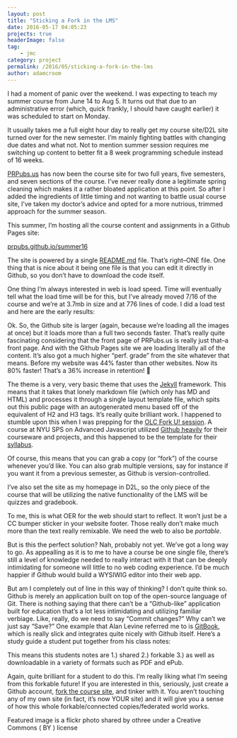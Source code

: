 ```yaml
---
layout: post
title: "Sticking a Fork in the LMS"
date: 2016-05-17 04:05:23
projects: true
headerImage: false
tag:
    - jmc
category: project
permalink: /2016/05/sticking-a-fork-in-the-lms
author: adamcroom
---
```


I had a moment of panic over the weekend. I was expecting to teach my summer course from June 14 to Aug 5. It turns out that due to an administrative error (which, quick frankly, I should have caught earlier) it was scheduled to start on Monday.
  
It usually takes me a full eight hour day to really get my course site/D2L site turned over for the new semester. I&#8217;m mainly fighting battles with changing due dates and what not. Not to mention summer session requires me switching up content to better fit a 8 week programming schedule instead of 16 weeks. 

[PRPubs.us][1] has now been the course site for two full years, five semesters, and seven sections of the course. I&#8217;ve never really done a legitimate spring cleaning which makes it a rather bloated application at this point. So after I added the ingredients of little timing and not wanting to battle usual course site, I&#8217;ve taken my doctor&#8217;s advice and opted for a more nutrious, trimmed approach for the summer season.

This summer, I&#8217;m hosting all the course content and assignments in a Github Pages site:

[prpubs.github.io/summer16][2]

The site is powered by a single [README.md][3] file. That&#8217;s right&#8211;ONE file. One thing that is nice about it being one file is that you can edit it directly in Github, so you don&#8217;t have to download the code itself.

One thing I&#8217;m always interested in web is load speed. Time will eventually tell what the load time will be for this, but I&#8217;ve already moved 7/16 of the course and we&#8217;re at 3.7mb in size and at 776 lines of code. I did a load test and here are the early results:





Ok. So, the Github site is larger (again, because we&#8217;re loading all the images at once) but it loads more than a full two seconds faster. That&#8217;s really quite fascinating considering that the front page of PRPubs.us is really just that&#8211;a front page. And with the Github Pages site we are loading literally all of the content. It&#8217;s also got a much higher &#8220;perf. grade&#8221; from the site whatever that means. Before my website was 44% faster than other websites. Now its 80% faster! That&#8217;s a 36% increase in retention! 🙂

The theme is a very, very basic theme that uses the [Jekyll][4] framework. This means that it takes that lonely markdown file (which only has MD and HTML) and processes it through a single layout template file, which spits out this public page with an autogenerated menu based off of the equivalent of H2 and H3 tags. It&#8217;s really quite brilliant work. I happened to stumble upon this when I was prepping for the [OLC Fork U! session][5]. A course at NYU SPS on Advanced Javascript utilized [Github heavily][6] for their courseware and projects, and this happened to be the template for their [syllabus][7].

Of course, this means that you can grab a copy (or &#8220;fork&#8221;) of the course whenever you&#8217;d like. You can also grab multiple versions, say for instance if you want it from a previous semester, as Github is version-controlled.

I&#8217;ve also set the site as my homepage in D2L, so the only piece of the course that will be utilizing the native functionality of the LMS will be quizzes and gradebook.

To me, this is what OER for the web should start to reflect. It won&#8217;t just be a CC bumper sticker in your website footer. Those really don&#8217;t make much more than the text really remixable. We need the web to also be _portable_.

But is this the perfect solution? Nah, probably not yet. We&#8217;ve got a long way to go. As appealling as it is to me to have a course be one single file, there&#8217;s still a level of knowledge needed to really interact with it that can be deeply intimidating for someone will little to no web coding experience. I&#8217;d be much happier if Github would build a WYSIWIG editor into their web app.

But am I completely out of line in this way of thinking? I don&#8217;t quite think so. Github is merely an application built on top of the open-source language of Git. There is nothing saying that there can&#8217;t be a &#8220;Github-like&#8221; application built for education that&#8217;s a lot less intimidating and utilizing familiar verbiage. Like, really, do we need to say &#8220;Commit changes?&#8221; Why can&#8217;t we just say &#8220;Save?&#8221; One example that Alan Levine referred me to is [GitBook][8], which is really slick and integrates quite nicely with Github itself. Here&#8217;s a study guide a student put together from his class notes:

This means this students notes are 1.) shared 2.) forkable 3.) as well as downloadable in a variety of formats such as PDF and ePub.

Again, quite brilliant for a student to do this. I&#8217;m really liking what I&#8217;m seeing from this forkable future! If you are interested in this, seriously, just create a Github account, [fork the course site][9], and tinker with it. You aren&#8217;t touching any of my own site (in fact, it&#8217;s now YOUR site) and it will give you a sense of how this whole forkable/connected copies/federated world works.

Featured image is a flickr photo shared by othree under a Creative Commons ( BY ) license 

 [1]: http://prpubs.us
 [2]: http://prpubs.github.io/summer16
 [3]: https://github.com/prpubs/summer16/blob/gh-pages/README.md
 [4]: https://jekyllrb.com/
 [5]: https://backup.adamcroom.com/2016/04/olc-innovate-exhaust-and-exhaustion/
 [6]: https://github.com/advanced-js
 [7]: http://advanced-js.github.io/syllabus/
 [8]: https://www.gitbook.com/
 [9]: https://github.com/prpubs/summer16
